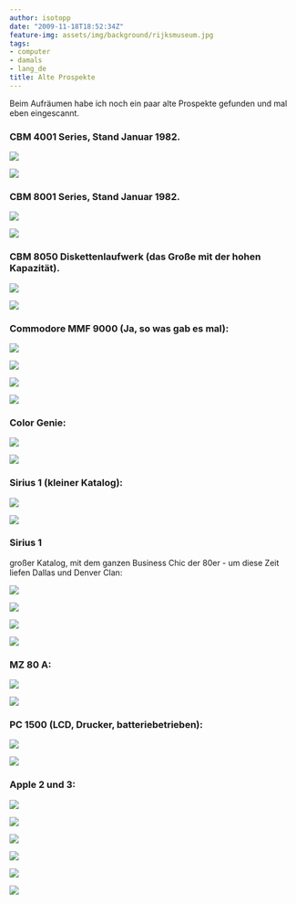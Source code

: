 ```yaml
---
author: isotopp
date: "2009-11-18T18:52:34Z"
feature-img: assets/img/background/rijksmuseum.jpg
tags:
- computer
- damals
- lang_de
title: Alte Prospekte
---
```

Beim Aufräumen habe ich noch ein paar alte Prospekte gefunden und mal eben
eingescannt.

### CBM 4001 Series, Stand Januar 1982.

![](/uploads/cbm4001-vorn.jpg)

![](/uploads/cbm4001-hinten.jpg)

### CBM 8001 Series, Stand Januar 1982.

![](/uploads/cbm8001-vorn.jpg)

![](/uploads/cbm8001-hinten.jpg)

### CBM 8050 Diskettenlaufwerk (das Große mit der hohen Kapazität).

![](/uploads/cbm8050-vorn.jpg)

![](/uploads/cbm8050-hinten.jpg)

### Commodore MMF 9000 (Ja, so was gab es mal):

![](/uploads/mmf9000-1.jpg)

![](/uploads/mmf9000-2.jpg)

![](/uploads/mmf9000-3.jpg)

![](/uploads/mmf9000-4.jpg)

### Color Genie:

![](/uploads/color-genie-vorn.jpg)

![](/uploads/color-genie-hinten.jpg)


### Sirius 1 (kleiner Katalog):

![](/uploads/sirius1-bw-vorn.jpg)

![](/uploads/sirius1-bw-hinten.jpg)

### Sirius 1

großer Katalog, mit dem ganzen Business Chic der 80er - um diese Zeit liefen
Dallas und Denver Clan:

![](/uploads/sirius1-color-1.jpg)

![](/uploads/sirius1-color-2.jpg)

![](/uploads/sirius1-color-3.jpg)

![](/uploads/sirius1-color-4.jpg)

### MZ 80 A:

![](/uploads/mz80-vorn.jpg)

![](/uploads/mz80-hinten.jpg)

### PC 1500 (LCD, Drucker, batteriebetrieben):

![](/uploads/sharp-pc1500-vorn.jpg)

![](/uploads/sharp-pc1500-hinten.jpg)

### Apple 2 und 3:

![](/uploads/apple-1.jpg)

![](/uploads/apple-2.jpg)

![](/uploads/apple-3.jpg)

![](/uploads/apple-4.jpg)

![](/uploads/apple-5.jpg)

![](/uploads/apple-6.jpg)
